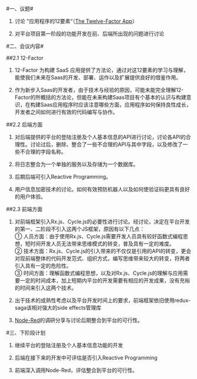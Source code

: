 #一、议题#

1. 讨论 "应用程序的12要素“（[The Twelve-Factor App](https://12factor.net/)）

2. 对平台项目第一阶段的功能开发在前、后端所出现的问题进行讨论

#二、会议内容#

##2.1 12-Factor

1. 12-Factor 为构建 SaaS 应用提供了方法论，通过对这12要素的学习与理解，能使我们未来在Saas的开发、部署、运作以及扩展提供良好的借鉴作用。

2. 作为新步入Saas的开发者，由于技术与经验的原因，可能未能完全理解12-Factor的所概括的方法论，但能在未来构建Saas项目有个基本的认识与构建意识，在构建Saas应用程序时应该注意哪些方面，应用程序如何保持良性成长，开发者之间如何进行有效的代码编写与协作。

##2.2 后端方面

1. 对后端提供的平台的登陆注册及个人基本信息的API进行讨论，讨论各API的合理性。讨论过后，删除、整合了一些不合理的API与其中字段，以及修改了一些不合理的字段名称。

2. 将日志整合为一个单独的服务以及存储为一个数据库。

3. 后期后端可引入Reactive Programming。

4. 用户信息加密技术的讨论。如何有效预防机器人以及如何使验证码更具有良好的用户体验。




##2.3 前端方面 

1. 对前端框架引入Rx.js、Cycle.js的必要性进行讨论。经讨论，决定在平台开发的第一、二阶段不引入这两个JS框架，原因有以下几点：  
①  人员方面：由于使用Rx.js、Cycle.js需要开发人员具有较好函数式编程思想，短时间开发人员无法带来思维模式的转变，普及具有一定的难度。   
②  技术方面：Rx.js、Cycle.js的引入带来的不仅仅是引用的API的转变，更会对现前端整体的代码开发范式、组织方式，编写思维带来较大的转变，将两者引入具有一定的危险性。   
③  时间方面：理解函数式编程思想，以及对Rx.js、Cycle.js的理解与应用需要一定的时间成本，加上短期内平台的开发需要有相应的开发成果，没有充裕的时间来引入这两个技术。

2. 出于技术的成熟性考虑以及平台开发时间上的要求，前端框架依旧使用redux-saga该相对强大的side effects管理库

3. [Node-Red](https://nodered.org/)的调研分享与讨论后期整合到平台的可行性。


#三、下阶段计划

1. 继续平台的登陆注册及个人基本信息功能的开发

2. 后端在接下来的开发中可评估是否引入Reactive Programming

3. 前端深入调用Node-Red，评估整合到平台的可行性。









		






